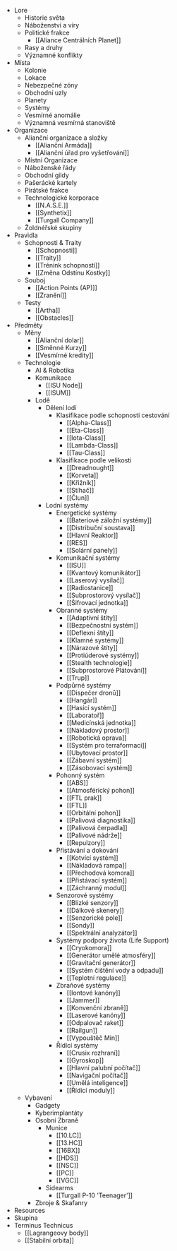 * Lore
  * Historie světa
  * Náboženství a víry
  * Politické frakce
      * [[Aliance Centrálních Planet]]
  * Rasy a druhy
  * Významné konflikty
* Místa
  * Kolonie
  * Lokace
  * Nebezpečné zóny
  * Obchodní uzly
  * Planety
  * Systémy
  * Vesmírné anomálie
  * Významná vesmírná stanoviště
* Organizace
  * Alianční organizace a složky
      * [[Alianční Armáda]]
      * [[Alianční úřad pro vyšetřování]]
  * Místní Organizace
  * Náboženské řády
  * Obchodní gildy
  * Pašerácké kartely
  * Pirátské frakce
  * Technologické korporace
      * [[N.A.S.E.]]
      * [[Synthetix]]
      * [[Turgall Company]]
  * Žoldnéřské skupiny
* Pravidla
  * Schopnosti & Traity
      * [[Schopnosti]]
      * [[Traity]]
      * [[Trénink schopností]]
      * [[Změna Odstínu Kostky]]
  * Souboj
      * [[Action Points (AP)]]
      * [[Zranění]]
  * Testy
      * [[Artha]]
      * [[Obstacles]]
* Předměty
  * Měny
      * [[Alianční dolar]]
      * [[Směnné Kurzy]]
      * [[Vesmírné kredity]]
  * Technologie
    * AI & Robotika
    * Komunikace
        * [[ISU Node]]
        * [[ISUM]]
    * Lodě
      * Dělení lodí
        * Klasifikace podle schopnosti cestování
            * [[Alpha-Class]]
            * [[Eta-Class]]
            * [[Iota-Class]]
            * [[Lambda-Class]]
            * [[Tau-Class]]
        * Klasifikace podle velikosti
            * [[Dreadnought]]
            * [[Korveta]]
            * [[Křižník]]
            * [[Stíhač]]
            * [[Člun]]
      * Lodní systémy
        * Energetické systémy
            * [[Bateriové záložní systémy]]
            * [[Distribuční soustava]]
            * [[Hlavní Reaktor]]
            * [[RES]]
            * [[Solární panely]]
        * Komunikační systémy
            * [[ISU]]
            * [[Kvantový komunikátor]]
            * [[Laserový vysílač]]
            * [[Radiostanice]]
            * [[Subprostorový vysílač]]
            * [[Šifrovací jednotka]]
        * Obranné systémy
            * [[Adaptivní štíty]]
            * [[Bezpečnostní systém]]
            * [[Deflexní štíty]]
            * [[Klamné systémy]]
            * [[Nárazové štíty]]
            * [[Protiúderové systémy]]
            * [[Stealth technologie]]
            * [[Subprostorové Plátování]]
            * [[Trup]]
        * Podpůrné systémy
            * [[Dispečer dronů]]
            * [[Hangár]]
            * [[Hasící systém]]
            * [[Laboratoř]]
            * [[Medicínská jednotka]]
            * [[Nákladový prostor]]
            * [[Robotická oprava]]
            * [[Systém pro terraformaci]]
            * [[Ubytovací prostor]]
            * [[Zábavní systém]]
            * [[Zásobovací systém]]
        * Pohonný systém
            * [[ABS]]
            * [[Atmosférický pohon]]
            * [[FTL prak]]
            * [[FTL]]
            * [[Orbitální pohon]]
            * [[Palivová diagnostika]]
            * [[Palivová čerpadla]]
            * [[Palivové nádrže]]
            * [[Repulzory]]
        * Přistávání a dokování
            * [[Kotvící systém]]
            * [[Nákladová rampa]]
            * [[Přechodová komora]]
            * [[Přistávací systém]]
            * [[Záchranný modul]]
        * Senzorové systémy
            * [[Blízké senzory]]
            * [[Dálkové skenery]]
            * [[Senzorické pole]]
            * [[Sondy]]
            * [[Spektrální analyzátor]]
        * Systémy podpory života (Life Support)
            * [[Cryokomora]]
            * [[Generátor umělé atmosféry]]
            * [[Gravitační generátor]]
            * [[Systém čištění vody a odpadu]]
            * [[Teplotní regulace]]
        * Zbraňové systémy
            * [[Iontové kanóny]]
            * [[Jammer]]
            * [[Konvenční zbraně]]
            * [[Laserové kanóny]]
            * [[Odpalovač raket]]
            * [[Railgun]]
            * [[Vypouštěč Min]]
        * Řídící systémy
            * [[Crusix rozhraní]]
            * [[Gyroskop]]
            * [[Hlavní palubní počítač]]
            * [[Navigační počítač]]
            * [[Umělá inteligence]]
            * [[Řídicí moduly]]
  * Vybavení
    * Gadgety
    * Kyberimplantáty
    * Osobní Zbraně
      * Munice
          * [[10.LC]]
          * [[13.HC]]
          * [[16BX]]
          * [[HDS]]
          * [[NSC]]
          * [[PC]]
          * [[VGC]]
      * Sidearms
          * [[Turgall P-10 'Teenager']]
    * Zbroje & Skafanry
* Resources
* Skupina
* Terminus Technicus
    * [[Lagrangeovy body]]
    * [[Stabilní orbita]]